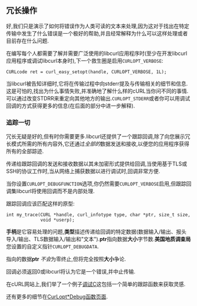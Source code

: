 
## 冗长操作

好,我们只是演示了如何将错误作为人类可读的文本来处理,因为这对于找出在特定传输中发生了什么错误是一个极好的帮助,并且经常解释为什么可以这样处理或者目前存在什么问题.

在编写每个人都需要了解并需要广泛使用的libcurl应用程序时(至少在开发libcurl应用程序或调试libcurl本身时),下一个救生圈是启用`CURLOPT_VERBOSE`:

```
CURLcode ret = curl_easy_setopt(handle, CURLOPT_VERBOSE, 1L);
```

当libcurl被告知详细时,它将在传输过程中向stderr提及与传输相关的细节和信息.这是可怕的,找出为什么事情失败,并准确地了解什么样的cURL当你问不同的事情.可以通过改变STDRR来重定向其他地方的输出.`CURLOPT_STDERR`或者你可以用调试回调的方式获得更多的信息(在后面的部分中进一步解释).

### 追踪一切

冗长无疑是好的,但有时你需要更多.libcurl还提供了一个跟踪回调,除了向您展示冗长模式所需的所有内容外,它还通过*全部的*数据发送和接收,以便您的应用程序获得所有的全部踪迹.

传递给跟踪回调的发送和接收数据以其未加密形式提供给回调,当使用基于TLS或SSH的协议工作时,当从网络上捕获数据以进行调试时,回调非常方便.

当你设置`CURLOPT_DEBUGFUNCTION`选项,你仍然需要`CURLOPT_VERBOSE`启用,但跟踪回调集libcurl将使用回调而不是内部处理.

跟踪回调应该匹配这样的原型:

```
int my_trace(CURL *handle, curl_infotype type, char *ptr, size_t size,
             void *userp);
```

**手柄**是它容易处理的问题,**类型**描述传递给回调的特定数据(数据输入/输出、报头导入/输出、TLS数据输入/输出和"文本").**ptr**指向数据**大小**字节数.**美国地质调查局**您设置的自定义指针`CURLOPT_DEBUGDATA`.

指向的数据**ptr** *不会*为零终止,但将完全按照**大小**争论.

回调必须返回0或libcurl将认为它是一个错误,并中止传输.

在cURL网站上,我们举了一个例子[调试C](https://curl.haxx.se/libcurl/c/debug.html)这包括一个简单的跟踪函数来获取灵感.

还有更多的细节在[CurLopt\*Debug函数页面](https://curl.haxx.se/libcurl/c/CURLOPT_DEBUGFUNCTION.html).
